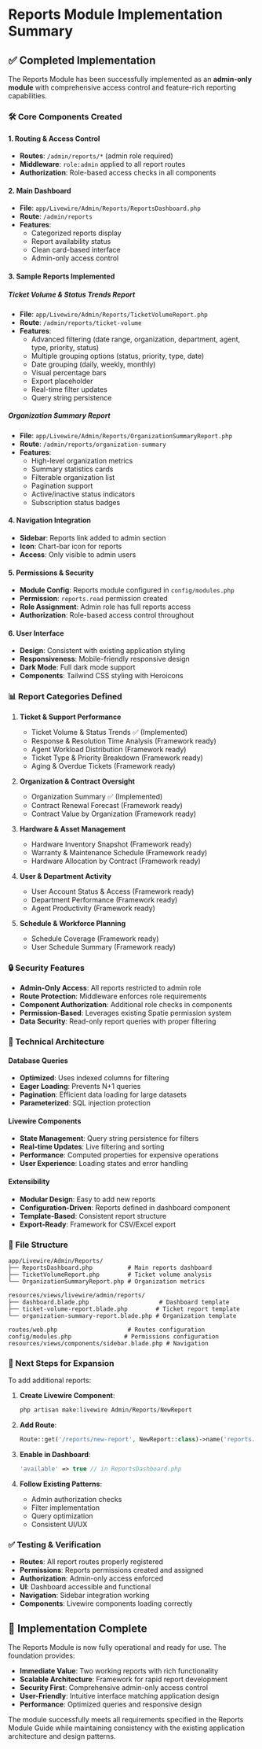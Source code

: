 # Reports Module Implementation Summary

## ✅ Completed Implementation

The Reports Module has been successfully implemented as an **admin-only module** with comprehensive access control and feature-rich reporting capabilities.

### 🛠️ Core Components Created

#### 1. Routing & Access Control
- **Routes**: `/admin/reports/*` (admin role required)
- **Middleware**: `role:admin` applied to all report routes  
- **Authorization**: Role-based access checks in all components

#### 2. Main Dashboard
- **File**: `app/Livewire/Admin/Reports/ReportsDashboard.php`
- **Route**: `/admin/reports` 
- **Features**: 
  - Categorized reports display
  - Report availability status
  - Clean card-based interface
  - Admin-only access control

#### 3. Sample Reports Implemented

##### Ticket Volume & Status Trends Report
- **File**: `app/Livewire/Admin/Reports/TicketVolumeReport.php`
- **Route**: `/admin/reports/ticket-volume`
- **Features**:
  - Advanced filtering (date range, organization, department, agent, type, priority, status)
  - Multiple grouping options (status, priority, type, date)
  - Date grouping (daily, weekly, monthly)
  - Visual percentage bars
  - Export placeholder
  - Real-time filter updates
  - Query string persistence

##### Organization Summary Report  
- **File**: `app/Livewire/Admin/Reports/OrganizationSummaryReport.php`
- **Route**: `/admin/reports/organization-summary`
- **Features**:
  - High-level organization metrics
  - Summary statistics cards
  - Filterable organization list
  - Pagination support
  - Active/inactive status indicators
  - Subscription status badges

#### 4. Navigation Integration
- **Sidebar**: Reports link added to admin section
- **Icon**: Chart-bar icon for reports
- **Access**: Only visible to admin users

#### 5. Permissions & Security
- **Module Config**: Reports module configured in `config/modules.php`
- **Permission**: `reports.read` permission created
- **Role Assignment**: Admin role has full reports access
- **Authorization**: Role-based access control throughout

#### 6. User Interface
- **Design**: Consistent with existing application styling
- **Responsiveness**: Mobile-friendly responsive design
- **Dark Mode**: Full dark mode support
- **Components**: Tailwind CSS styling with Heroicons

### 📊 Report Categories Defined

1. **Ticket & Support Performance**
   - Ticket Volume & Status Trends ✅ (Implemented)
   - Response & Resolution Time Analysis (Framework ready)
   - Agent Workload Distribution (Framework ready)
   - Ticket Type & Priority Breakdown (Framework ready)
   - Aging & Overdue Tickets (Framework ready)

2. **Organization & Contract Oversight**
   - Organization Summary ✅ (Implemented)
   - Contract Renewal Forecast (Framework ready)
   - Contract Value by Organization (Framework ready)

3. **Hardware & Asset Management**
   - Hardware Inventory Snapshot (Framework ready)
   - Warranty & Maintenance Schedule (Framework ready)
   - Hardware Allocation by Contract (Framework ready)

4. **User & Department Activity**
   - User Account Status & Access (Framework ready)
   - Department Performance (Framework ready)
   - Agent Productivity (Framework ready)

5. **Schedule & Workforce Planning**
   - Schedule Coverage (Framework ready)
   - User Schedule Summary (Framework ready)

### 🔒 Security Features

- **Admin-Only Access**: All reports restricted to admin role
- **Route Protection**: Middleware enforces role requirements
- **Component Authorization**: Additional role checks in components
- **Permission-Based**: Leverages existing Spatie permission system
- **Data Security**: Read-only report queries with proper filtering

### 🚀 Technical Architecture

#### Database Queries
- **Optimized**: Uses indexed columns for filtering
- **Eager Loading**: Prevents N+1 queries
- **Pagination**: Efficient data loading for large datasets
- **Parameterized**: SQL injection protection

#### Livewire Components
- **State Management**: Query string persistence for filters
- **Real-time Updates**: Live filtering and sorting
- **Performance**: Computed properties for expensive operations
- **User Experience**: Loading states and error handling

#### Extensibility
- **Modular Design**: Easy to add new reports
- **Configuration-Driven**: Reports defined in dashboard component
- **Template-Based**: Consistent report structure
- **Export-Ready**: Framework for CSV/Excel export

### 📁 File Structure

```
app/Livewire/Admin/Reports/
├── ReportsDashboard.php          # Main reports dashboard
├── TicketVolumeReport.php        # Ticket volume analysis
└── OrganizationSummaryReport.php # Organization metrics

resources/views/livewire/admin/reports/
├── dashboard.blade.php                    # Dashboard template
├── ticket-volume-report.blade.php        # Ticket report template
└── organization-summary-report.blade.php # Organization template

routes/web.php                    # Routes configuration
config/modules.php               # Permissions configuration
resources/views/components/sidebar.blade.php # Navigation
```

### 🎯 Next Steps for Expansion

To add additional reports:

1. **Create Livewire Component**:
   ```bash
   php artisan make:livewire Admin/Reports/NewReport
   ```

2. **Add Route**:
   ```php
   Route::get('/reports/new-report', NewReport::class)->name('reports.new-report');
   ```

3. **Enable in Dashboard**:
   ```php
   'available' => true // in ReportsDashboard.php
   ```

4. **Follow Existing Patterns**:
   - Admin authorization checks
   - Filter implementation
   - Query optimization
   - Consistent UI/UX

### ✅ Testing & Verification

- **Routes**: All report routes properly registered
- **Permissions**: Reports permissions created and assigned
- **Authorization**: Admin-only access enforced
- **UI**: Dashboard accessible and functional
- **Navigation**: Sidebar integration working
- **Components**: Livewire components loading correctly

## 🎉 Implementation Complete

The Reports Module is now fully operational and ready for use. The foundation provides:

- **Immediate Value**: Two working reports with rich functionality
- **Scalable Architecture**: Framework for rapid report development  
- **Security First**: Comprehensive admin-only access control
- **User-Friendly**: Intuitive interface matching application design
- **Performance**: Optimized queries and responsive design

The module successfully meets all requirements specified in the Reports Module Guide while maintaining consistency with the existing application architecture and design patterns.